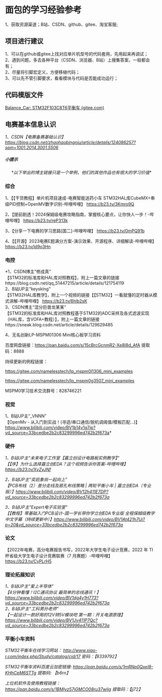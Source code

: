 # 面包的学习经验参考

1、获取资源渠道；B站、CSDN、github、gitee、淘宝客服;




## 项目进行建议
1、可以在github或gitee上找对应单片机型号的代码套用，先用起来再调试；  
2、遇到问题，多去各种平台（CSDN、浏览器、B站）上搜集答案，一般都会有；  
2、尽量将引脚宏定义，方便移植代码；  
3、可以先不管引脚要求，看看模块与代码是否能成功运行；



## 代码模版文件

[Balance_Car: STM32F103C8T6平衡车 (gitee.com)](https://gitee.com/the-origin-of-bread/balance_-car)



## 电赛基本信息认识
*1、CSDN【电赛备赛基础认识】https://blog.csdn.net/zhaohaobingniu/article/details/124086257?spm=1001.2014.3001.5506*



##### 小提示

$$
*以下举出的博主链接只是一个举例，他们的其他作品也有很大的学习价值*
$$



### 综合

1、【【干货教程】单片机项目速成-电赛智能送药小车 STM32HAL库CubeMX+串级PID控制+OpenMV数字识别-哔哩哔哩】 https://b23.tv/3Kmro9Q

2、【提前剧透！2024保姆级电赛攻略指南，掌握核心要点，让你快人一步！-哔哩哔哩】 https://b23.tv/reP313k

3、【分享一下电赛的学习思路[国二]-哔哩哔哩】 https://b23.tv/0mPQ91b

4、【【开源】2023电赛E题满分方案-演示效果、开源程序、详细解读-哔哩哔哩】 https://b23.tv/ld9o3Hn



### 电控

*1、CSDN博主“修成真”  
【STM32的标准库和HAL库对照教程】，附上一篇文章的链接https://blog.csdn.net/qq_51447215/article/details/121754119  
2、B站UP主“keysking”  
【STM32HAL库教学】，附上一个视频的链接【【STM32】一看就懂的定时器从模式讲解-哔哩哔哩】 https://b23.tv/6hlb2sK  
3、CSDN博主“混分巨兽龙某某”  
【STM32的标准库和HAL库对照教程基于STM32的ADC采样及各式滤波实现（HAL库，含VOFA+教程）】，附上一篇文章的链接https://sneak.blog.csdn.net/article/details/129629485  

4、无名创新LP-MSPM01306 Mini核心板学习资料

百度网盘链接：https://pan.baidu.com/s/15cBrcGcnmR2-Xe8I8d_AfA 
提取码：8888

持续更新的例程链接：

https://gitee.com/namelesstech/lp_mspm0l1306_mini_examples

https://gitee.com/namelesstech/lp_mspm0g3507_mini_examples

MSPM0学习技术交流群号：828746221

### 视觉

1、B站UP主“_VNNN”  
【OpenMv - 从入门到实战！(寻迹/串口通信/脱机调阈值/模板匹配...)】https://www.bilibili.com/video/BV1b14y1q7ip?vd_source=33bcedbe2b2c83299996ed742b2f673a*  



### 硬件

*1、B站UP主“未来电子工作室【嘉立创设计电路板实例教学】”   
【【序】为什么选择嘉立创EDA？这个视频告诉你答案-哔哩哔哩】 https://b23.tv/XvZyJNf*

*2、B站UP主“奕启象尚一起向上”  
【PCB布线（2）差分走线及扇孔布线策略 | 两轮平衡小车 | 嘉立创EDA（专业版）】https://www.bilibili.com/video/BV12h411E7DP?vd_source=33bcedbe2b2c83299996ed742b2f673a*

*3、B站UP主“Expert电子实验室”  
【【教程】零基础入门PCB设计-国一学长带你学立创EDA专业版 全程保姆级教学 中文字幕（持续更新中）】https://www.bilibili.com/video/BV1At421h7Ui?p=20&vd_source=33bcedbe2b2c83299996ed742b2f673a*



### 论文

【2022年电赛，高分电赛报告书写，2022年大学生电子设计竞赛，2022 年 TI 杯省级大学生电子设计竞赛联赛（7 月赛题）-哔哩哔哩】 https://b23.tv/CyPLrH5



### 理论拓展知识
*1、B站UP主“爱上半导体”  
【4分钟看懂！I2C通讯协议 最简单的总线通讯！】https://www.bilibili.com/video/BV1dg4y1H773?vd_source=33bcedbe2b2c83299996ed742b2f673a  
2、B站UP主“工科男孙老师”  
【一起设计一款好用的12V转5V模块吧  第一期：开关电源原理】https://www.bilibili.com/video/BV1Jv411P7Qc?vd_source=33bcedbe2b2c83299996ed742b2f673a*  



### 平衡小车资料

*STM32平衡车在线学习网站： http://www.xiao-r.com/index.php/Study/catalog/cid/17  密码：【8339792】*

*STM32平衡车资料百度云加密链接: https://pan.baidu.com/s/1mRNp0QxeI8-KHhCpM6STTg 提取码: 【b6rn】*

*上位机软件及使用教程链接：https://pan.baidu.com/s/1BMlyz57iGMCO08ru37wIjg 提取码：【jj72】*

